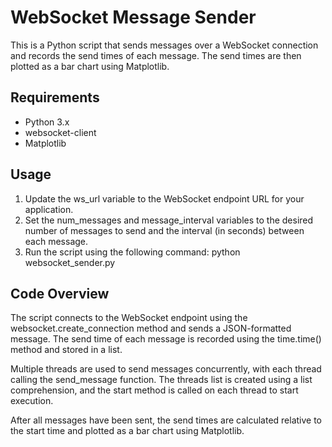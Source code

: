 # WebSocket Message Sender

This is a Python script that sends messages over a WebSocket connection and records the send times of each message. The send times are then plotted as a bar chart using Matplotlib.

## Requirements

- Python 3.x
- websocket-client
- Matplotlib

## Usage

1. Update the ws_url variable to the WebSocket endpoint URL for your application.
2. Set the num_messages and message_interval variables to the desired number of messages to send and the interval (in seconds) between each message.
3. Run the script using the following command: python websocket_sender.py

## Code Overview

The script connects to the WebSocket endpoint using the websocket.create_connection method and sends a JSON-formatted message. The send time of each message is recorded using the time.time() method and stored in a list.

Multiple threads are used to send messages concurrently, with each thread calling the send_message function. The threads list is created using a list comprehension, and the start method is called on each thread to start execution.

After all messages have been sent, the send times are calculated relative to the start time and plotted as a bar chart using Matplotlib.
